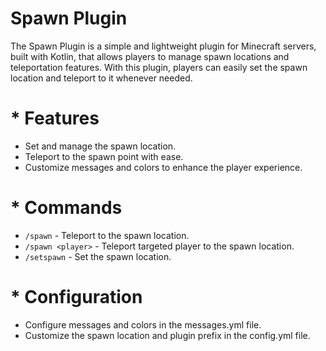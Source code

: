 # Spawn Plugin
The Spawn Plugin is a simple and lightweight plugin for Minecraft servers, built with Kotlin, that allows players to manage spawn locations and teleportation features. With this plugin, players can easily set the spawn location and teleport to it whenever needed.

# * Features
- Set and manage the spawn location.
- Teleport to the spawn point with ease.
- Customize messages and colors to enhance the player experience.

# * Commands
- `/spawn` - Teleport to the spawn location.
- `/spawn <player>` - Teleport targeted player to the spawn location.
- `/setspawn` - Set the spawn location.

# * Configuration
- Configure messages and colors in the messages.yml file.
- Customize the spawn location and plugin prefix in the config.yml file.

